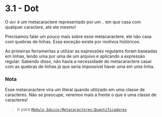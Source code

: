 # 3.1 - Dot
O *`dot`* é um metacaractere representado por um `.` em que casa com qualquer caractere, até ele mesmo!

Precisamos falar um pouco mais sobre esse metacaractere, ele não casa com quebras de linhas. Essa exceção existe por motivos históricos.

As primeiras ferramentas a utilizar as expressões regulares foram baseadas em linhas, lendo uma por uma de um arquivo e aplicando a expressão regular. Sabendo disso, não havia a necessidade do metacaractere casar com as quebras de linhas já que seria impossível haver uma em uma linha.

### Nota
Esse metacaractere vira um literal quando utilizado em uma classe de caracteres. Não se preocupe, veremos mais a frente o que é uma classe de caracteres!

> Ir para [`Módulo básico:Metacaracteres:Quantificadores`](quantifiers.md)
